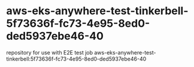 # aws-eks-anywhere-test-tinkerbell-5f73636f-fc73-4e95-8ed0-ded5937ebe46-40
repository for use with E2E test job aws-eks-anywhere-test-tinkerbell:5f73636f-fc73-4e95-8ed0-ded5937ebe46-40
